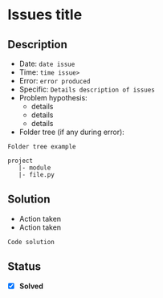 # Issues title
## Description
* Date: `date issue` <br>
* Time: `time issue>`  <br>
* Error: `error produced` <br>
* Specific: `Details description of issues` <br>
* Problem hypothesis:
  * details
  * details
  * details
* Folder tree (if any during error):
```
Folder tree example

project
   |- module
   |- file.py
```
## Solution
* Action taken
* Action taken
```
Code solution
```



## Status 
- [x] **Solved**
